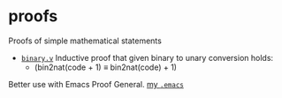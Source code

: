 # proofs
Proofs of simple mathematical statements

- [`binary.v`](binary.v) Inductive proof that given binary to unary conversion holds:
  - (bin2nat(code + 1) ≡ bin2nat(code) + 1)

Better use with Emacs Proof General. [my `.emacs`](https://raw.githubusercontent.com/dk14/emacs-init/master/.emacs)
